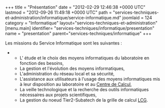 +++
title = "Présentation"
date = "2012-02-29 12:46:38 +0000 UTC"
lastmod = "2012-09-26 11:49:18 +0000 UTC"
path = "services-techniques-et-administration/informatique/service-informatique.md"
joomlaid = 124
category = "Informatique"
layout="services-techniques-et-administration"
[menu.main]
  identifier= "services-techniques/informatique/presentation"
  name = "presentation"
  parent="services-techniques/informatique"
+++
<p>Les missions du Service Informatique sont les suivantes :</p>
<ul>
<li>
<ul>
<li>L' étude et le choix des moyens informatiques du laboratoire en fonction des besoins,</li>
<li>La gestion et l'évolution des moyens informatiques,</li>
<li>L'administration du réseau local et sa sécurité,</li>
<li>L'assistance aux utilisateurs à l'usage des moyens informatiques mis à leur disposition au laboratoire et au <a href="http://cc.in2p3.fr">Centre de Calcul</a>,</li>
<li>La veille technologique et la recherche des outils informatiques nécessaires aux projets scientifiques,</li>
<li>La gestion du noeud Tier2-Subatech de la grille de calcul <a href="http://wlcg.web.cern.ch/">LCG</a>.</li>
</ul>
</li>
</ul>